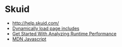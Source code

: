 # Skuid

* http://help.skuid.com/
* [Dynamically load page includes](https://community.skuid.com/skuid/topics/dynamically-load-page-includes)
* [Get Started With Analyzing Runtime Performance](https://developers.google.com/web/tools/chrome-devtools/evaluate-performance/)
* [MDN Javascript](https://developer.mozilla.org/en-US/docs/Web/JavaScript)

